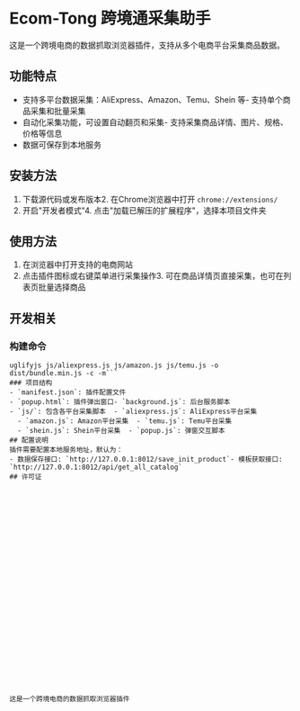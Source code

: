 # Ecom-Tong 跨境通采集助手
这是一个跨境电商的数据抓取浏览器插件，支持从多个电商平台采集商品数据。
## 功能特点
- 支持多平台数据采集：AliExpress、Amazon、Temu、Shein 等- 支持单个商品采集和批量采集
- 自动化采集功能，可设置自动翻页和采集- 支持采集商品详情、图片、规格、价格等信息
- 数据可保存到本地服务
## 安装方法
1. 下载源代码或发布版本2. 在Chrome浏览器中打开 `chrome://extensions/`
3. 开启"开发者模式"4. 点击"加载已解压的扩展程序"，选择本项目文件夹
## 使用方法
1. 在浏览器中打开支持的电商网站
2. 点击插件图标或右键菜单进行采集操作3. 可在商品详情页直接采集，也可在列表页批量选择商品
## 开发相关
### 构建命令
```
uglifyjs js/aliexpress.js js/amazon.js js/temu.js -o dist/bundle.min.js -c -m```
### 项目结构
- `manifest.json`: 插件配置文件
- `popup.html`: 插件弹出窗口- `background.js`: 后台服务脚本
- `js/`: 包含各平台采集脚本  - `aliexpress.js`: AliExpress平台采集
  - `amazon.js`: Amazon平台采集  - `temu.js`: Temu平台采集
  - `shein.js`: Shein平台采集  - `popup.js`: 弹窗交互脚本
## 配置说明
插件需要配置本地服务地址，默认为：
- 数据保存接口: `http://127.0.0.1:8012/save_init_product`- 模板获取接口: `http://127.0.0.1:8012/api/get_all_catalog`
## 许可证



























这是一个跨境电商的数据抓取浏览器插件
